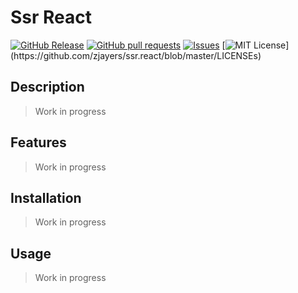 # Ssr React
[![GitHub Release](https://img.shields.io/github/release/zjayers/ssr.react.svg?style=flat)]()
[![GitHub pull requests](https://img.shields.io/github/issues-pr/zjayers/ssr.react.svg?style=flat)]()
[![Issues](https://img.shields.io/github/issues-raw/zjayers/ssr.react.svg?maxAge=25000)](https://github.com/zjayers/ssr.react/issues)
[![MIT License](https://img.shields.io/apm/l/atomic-ui.svg?)](https://github.com/zjayers/ssr.react/blob/master/LICENSEs)

## Description

> Work in progress

## Features

> Work in progress

## Installation

> Work in progress

## Usage

> Work in progress